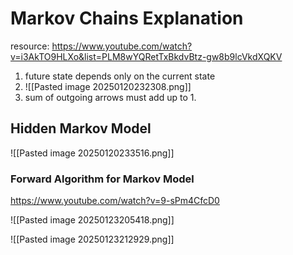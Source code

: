 
# Markov Chains Explanation

resource: https://www.youtube.com/watch?v=i3AkTO9HLXo&list=PLM8wYQRetTxBkdvBtz-gw8b9lcVkdXQKV

1. future state depends only on the current state
2. ![[Pasted image 20250120232308.png]]
3. sum of outgoing arrows must add up to 1.



## Hidden Markov Model

![[Pasted image 20250120233516.png]]


### Forward Algorithm for Markov Model

https://www.youtube.com/watch?v=9-sPm4CfcD0


![[Pasted image 20250123205418.png]]


![[Pasted image 20250123212929.png]]
